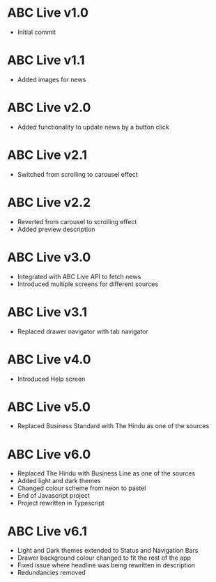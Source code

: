 # ABC Live v1.0

* Initial commit

# ABC Live v1.1

* Added images for news

# ABC Live v2.0

* Added functionality to update news by a button click

# ABC Live v2.1

* Switched from scrolling to carousel effect

# ABC Live v2.2

* Reverted from carousel to scrolling effect
* Added preview description

# ABC Live v3.0

* Integrated with ABC Live API to fetch news
* Introduced multiple screens for different sources

# ABC Live v3.1

* Replaced drawer navigator with tab navigator

# ABC Live v4.0

* Introduced Help screen

# ABC Live v5.0

* Replaced Business Standard with The Hindu as one of the sources

# ABC Live v6.0

* Replaced The Hindu with Business Line as one of the sources
* Added light and dark themes
* Changed colour scheme from neon to pastel
* End of Javascript project
* Project rewritten in Typescript

# ABC Live v6.1

* Light and Dark themes extended to Status and Navigation Bars
* Drawer background colour changed to fit the rest of the app
* Fixed issue where headline was being rewritten in description
* Redundancies removed
